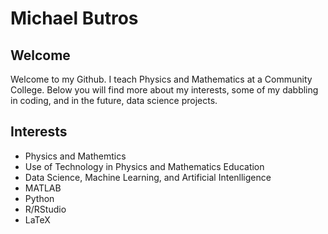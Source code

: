 # Michael Butros

## Welcome 
Welcome to my Github.  I teach Physics and Mathematics at a Community College.  Below you will find more about my interests, some of my dabbling in coding, and in the future, data science projects. 

## Interests
* Physics and Mathemtics  
* Use of Technology in Physics and Mathematics Education
* Data Science, Machine Learning, and Artificial Intenlligence
* MATLAB
* Python
* R/RStudio
* LaTeX
